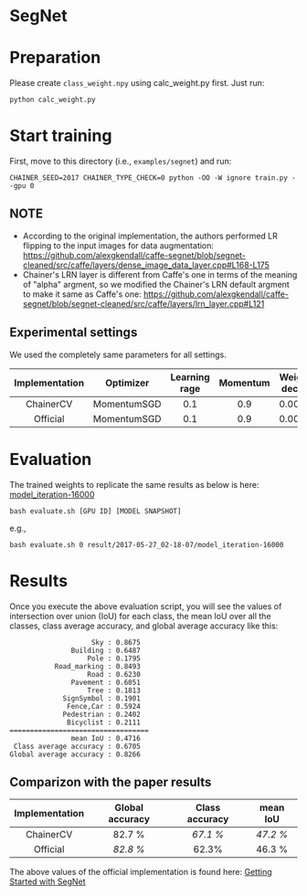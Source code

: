SegNet
======

# Preparation

Please create `class_weight.npy` using calc_weight.py first. Just run:

```
python calc_weight.py
```

# Start training

First, move to this directory (i.e., `examples/segnet`) and run:

```
CHAINER_SEED=2017 CHAINER_TYPE_CHECK=0 python -OO -W ignore train.py --gpu 0
```

## NOTE

- According to the original implementation, the authors performed LR flipping to the input images for data augmentation: https://github.com/alexgkendall/caffe-segnet/blob/segnet-cleaned/src/caffe/layers/dense_image_data_layer.cpp#L168-L175
- Chainer's LRN layer is different from Caffe's one in terms of the meaning of "alpha" argment, so we modified the Chainer's LRN default argment to make it same as Caffe's one: https://github.com/alexgkendall/caffe-segnet/blob/segnet-cleaned/src/caffe/layers/lrn_layer.cpp#L121

## Experimental settings

We used the completely same parameters for all settings.

| Implementation | Optimizer   | Learning rage | Momentum | Weight decay | Model code |
|:--------------:|:-----------:|:-------------:|:--------:|:------------:|:----------:|
| ChainerCV      | MomentumSGD | 0.1           | 0.9      | 0.0005       | [segnet_basic.py](https://github.com/pfnet/chainercv/tree/master/chainercv/links/model/segnet/segnet_basic.py) |
| Official       | MomentumSGD | 0.1           | 0.9      | 0.0005       | [segnet_basic_train.prototxt](https://github.com/alexgkendall/SegNet-Tutorial/blob/master/Models/segnet_basic_train.prototxt) | 

# Evaluation

The trained weights to replicate the same results as below is here: [model_iteration-16000](https://www.dropbox.com/s/exas66necaqbxyw/model_iteration-16000?dl=1)

```
bash evaluate.sh [GPU ID] [MODEL SNAPSHOT]
```

e.g.,

```
bash evaluate.sh 0 result/2017-05-27_02-18-07/model_iteration-16000
```

# Results

Once you execute the above evaluation script, you will see the values of intersection over union (IoU) for each class, the mean IoU over all the classes, class average accuracy, and global average accuracy like this:

```
                    Sky : 0.8675
               Building : 0.6487
                   Pole : 0.1795
           Road_marking : 0.8493
                   Road : 0.6230
               Pavement : 0.6051
                   Tree : 0.1813
             SignSymbol : 0.1901
              Fence,Car : 0.5924
             Pedestrian : 0.2402
              Bicyclist : 0.2111
==================================
               mean IoU : 0.4716
 Class average accuracy : 0.6705
Global average accuracy : 0.8266
```

## Comparizon with the paper results

| Implementation | Global accuracy | Class accuracy | mean IoU |
|:--------------:|:---------------:|:--------------:|:--------:|
| ChainerCV      | 82.7 %          | *67.1 %*       | *47.2 %* |
| Official       | *82.8 %*        | 62.3%          | 46.3 %   |

The above values of the official implementation is found here: [Getting Started with SegNet](http://mi.eng.cam.ac.uk/projects/segnet/tutorial.html)

